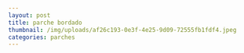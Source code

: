 ```yaml
---
layout: post
title: parche bordado
thumbnail: /img/uploads/af26c193-0e3f-4e25-9d09-72555fb1fdf4.jpeg
categories: parches
---
```


